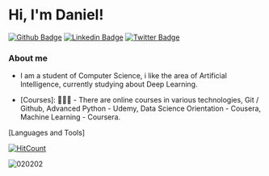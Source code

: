 # Hi, I'm Daniel! 

[![Github Badge](https://img.shields.io/badge/-Github-000?style=flat-square&logo=Github&logoColor=white&link=https://github.com/danielfernandow)](https://github.com/danielfernandow)
[![Linkedin Badge](https://img.shields.io/badge/-LinkedIn-blue?style=flat-square&logo=Linkedin&logoColor=white&link=https://www.linkedin.com/in/danielfernandow/)](https://www.linkedin.com/in/danielfernandow/)
[![Twitter Badge](https://img.shields.io/badge/-Twitter-1ca0f1?style=flat-square&labelColor=1ca0f1&logo=twitter&logoColor=white&link=https://twitter.com/danlelfernando)](https://twitter.com/danlelfernando)


### About me
- I am a student of Computer Science, i like the area of Artificial Intelligence, currently studying about Deep Learning.

- [Courses]:  👨🏼‍🏫 - There are online courses in various technologies, Git / Github, Advanced Python - Udemy, Data Science Orientation - Cousera, Machine Learning - Coursera.

[Languages and Tools]

[![HitCount](http://hits.dwyl.io/Naereen/badges.svg)](http://hits.dwyl.io/Naereen/badges)

![020202](https://user-images.githubusercontent.com/55967568/97201807-a1f7cb00-1791-11eb-8405-771c12c7e0c1.gif)
